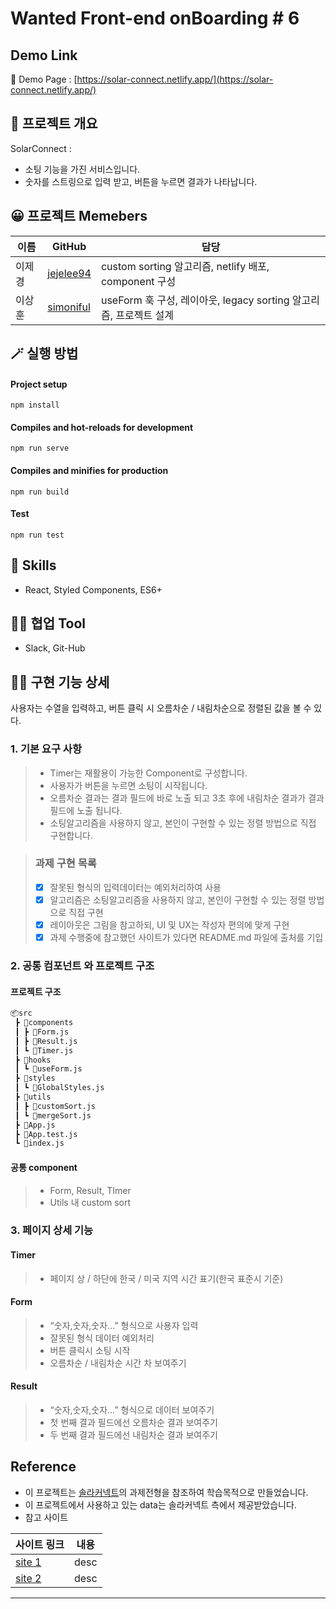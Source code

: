 # Wanted Front-end onBoarding # 6

## Demo Link

🔗 Demo Page : [https://solar-connect.netlify.app/](https://solar-connect.netlify.app/)

## 💬 프로젝트 개요

SolarConnect :
- 소팅 기능을 가진 서비스입니다.
- 숫자를 스트링으로 입력 받고, 버튼을 누르면 결과가 나타납니다.

## 😀 프로젝트 Memebers

| 이름   | GitHub                                    | 담당                                                           |
| ----- | ----------------------------------------- | -------------------------------------------------------------- |
| 이제경 | [jejelee94](https://github.com/jejelee94) | custom sorting 알고리즘, netlify 배포, component 구성              |
| 이상훈 | [simoniful](https://github.com/simoniful) |  useForm 훅 구성, 레이아웃, legacy sorting 알고리즘, 프로젝트 설계             |

## 🪄 실행 방법

#### Project setup

`npm install`

#### Compiles and hot-reloads for development

`npm run serve`

#### Compiles and minifies for production

`npm run build`

#### Test

`npm run test`

## 🔧 Skills

- React, Styled Components, ES6+

## 🐱‍👤 협업 Tool

- Slack, Git-Hub

## 👍🏻 구현 기능 상세

사용자는 수열을 입력하고, 버튼 클릭 시 오름차순 / 내림차순으로 정렬된 값을 볼 수 있다. 

### 1. 기본 요구 사항

> - Timer는 재활용이 가능한 Component로 구성합니다.
> - 사용자가 버튼을 누르면 소팅이 시작됩니다.
> - 오름차순 결과는 결과 필드에 바로 노출 되고 3초 후에 내림차순 결과가 결과필드에 노출 됩니다.
> - 소팅알고리즘을 사용하지 않고, 본인이 구현할 수 있는 정렬 방법으로 직접 구현합니다.

> ### 과제 구현 목록
>
> - [x] 잘못된 형식의 입력데이터는 예외처리하여 사용
> - [x] 알고리즘은 소팅알고리즘을 사용하지 않고, 본인이 구현할 수 있는 정렬 방법으로 직접 구현
> - [x] 레이아웃은 그림을 참고하되, UI 및 UX는 작성자 편의에 맞게 구현
> - [x] 과제 수행중에 참고했던 사이트가 있다면 README.md 파일에 출처를 기입

### 2. 공통 컴포넌트 와 프로젝트 구조

#### 프로젝트 구조

```html
📦src
 ┣ 📂components
 ┃ ┣ 📜Form.js
 ┃ ┣ 📜Result.js
 ┃ ┗ 📜Timer.js
 ┣ 📂hooks
 ┃ ┗ 📜useForm.js
 ┣ 📂styles
 ┃ ┗ 📜GlobalStyles.js
 ┣ 📂utils
 ┃ ┣ 📜customSort.js
 ┃ ┗ 📜mergeSort.js
 ┣ 📜App.js
 ┣ 📜App.test.js
 ┗ 📜index.js
```

#### 공통 component

> - Form, Result, TImer
> - Utils 내 custom sort

### 3. 페이지 상세 기능

#### Timer

> - 페이지 상 / 하단에 한국 / 미국 지역 시간 표기(한국 표준시 기준)

#### Form

> -  “숫자,숫자,숫자…” 형식으로 사용자 입력
> - 잘못된 형식 데이터 예외처리
> - 버튼 클릭시 소팅 시작
> - 오름차순 / 내림차순 시간 차 보여주기

#### Result

> - “숫자,숫자,숫자…” 형식으로 데이터 보여주기
> - 첫 번째 결과 필드에선 오름차순 결과 보여주기
> - 두 번째 결과 필드에선 내림차순 결과 보여주기

## Reference

- 이 프로젝트는 [솔라커넥트]()의 과제전형을 참조하여 학습목적으로 만들었습니다.
- 이 프로젝트에서 사용하고 있는 data는 솔라커넥트 측에서 제공받았습니다.
- 참고 사이트

| 사이트 링크    | 내용        |
| -----------------------| ----------------------------------------------|
| [site 1](https://github.com/) | desc                      |
| [site 2](https://github.com/) | desc             |

---

